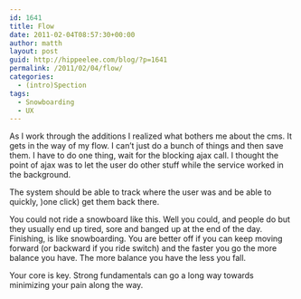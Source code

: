 ```yaml
---
id: 1641
title: Flow
date: 2011-02-04T08:57:30+00:00
author: matth
layout: post
guid: http://hippeelee.com/blog/?p=1641
permalink: /2011/02/04/flow/
categories:
  - (intro)Spection
tags:
  - Snowboarding
  - UX
---
```

As I work through the additions I realized what bothers me about the cms. It gets in the way of my flow. I can&#8217;t just do a bunch of things and then save them. I have to do one thing, wait for the blocking ajax call. I thought the point of ajax was to let the user do other stuff while the service worked in the background.

The system should be able to track where the user was and be able to quickly, )one click) get them back there.

You could not ride a snowboard like this. Well you could, and people do but they usually end up tired, sore and banged up at the end of the day. Finishing, is like snowboarding. You are better off if you can keep moving forward (or backward if you ride switch) and the faster you go the more balance you have. The more balance you have the less you fall.

Your core is key. Strong fundamentals can go a long way towards minimizing your pain along the way.